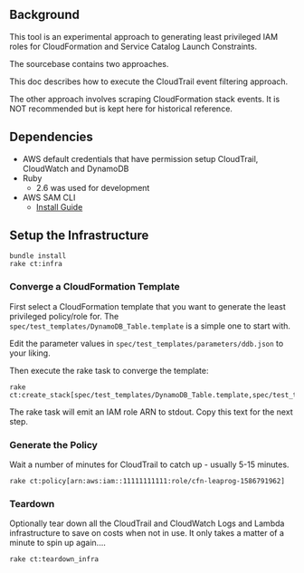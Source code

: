 ## Background
This tool is an experimental approach to generating least privileged IAM roles 
for CloudFormation and Service Catalog Launch Constraints.

The sourcebase contains two approaches.  

This doc describes how to execute the CloudTrail event filtering approach.

The other approach involves scraping CloudFormation stack events.  It is NOT recommended
but is kept here for historical reference.

## Dependencies
* AWS default credentials that have permission setup CloudTrail, CloudWatch and DynamoDB
* Ruby
  * 2.6 was used for development
* AWS SAM CLI
  * [Install Guide](https://docs.aws.amazon.com/serverless-application-model/latest/developerguide/serverless-sam-cli-install.html)


## Setup the Infrastructure

```
bundle install
rake ct:infra
```

### Converge a CloudFormation Template

First select a CloudFormation template that you want to generate the least privileged 
policy/role for.  The `spec/test_templates/DynamoDB_Table.template` is a simple one 
to start with.  

Edit the parameter values in `spec/test_templates/parameters/ddb.json` to your liking.

Then execute the rake task to converge the template:
```
rake ct:create_stack[spec/test_templates/DynamoDB_Table.template,spec/test_templates/parameters/ddb.json]
```

The rake task will emit an IAM role ARN to stdout.  Copy this text for the next step.

### Generate the Policy
Wait a number of minutes for CloudTrail to catch up - usually 5-15 minutes.

```
rake ct:policy[arn:aws:iam::11111111111:role/cfn-leaprog-1586791962]
```

### Teardown
Optionally tear down all the CloudTrail and CloudWatch Logs and Lambda infrastructure
to save on costs when not in use.  It only takes a matter of a minute to spin up again....

```
rake ct:teardown_infra
```
